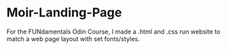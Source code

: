 # Moir-Landing-Page
For the FUNdamentals Odin Course, I made a .html and .css run website to match a web page layout with set fonts/styles.
